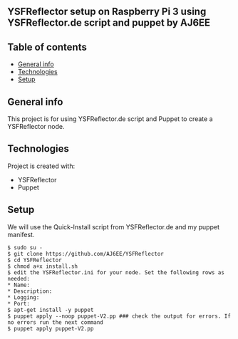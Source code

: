 ## YSFReflector setup on Raspberry Pi 3 using YSFReflector.de script and puppet by AJ6EE

## Table of contents
* [General info](#general-info)
* [Technologies](#technologies)
* [Setup](#setup)

## General info
This project is for using YSFReflector.de script and Puppet to create a YSFReflector node.
	
## Technologies
Project is created with:
* YSFReflector
* Puppet

	
## Setup
We will use the Quick-Install script from YSFReflector.de and my puppet manifest.
```
$ sudo su -
$ git clone https://github.com/AJ6EE/YSFReflector
$ cd YSFReflector
$ chmod a+x install.sh
$ edit the YSFReflector.ini for your node. Set the following rows as needed:
* Name:  
* Description: 
* Logging: 
* Port:
$ apt-get install -y puppet
$ puppet apply --noop puppet-V2.pp ### check the output for errors. If no errors run the next command
$ puppet apply puppet-V2.pp
```

